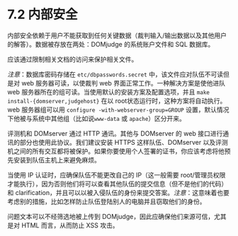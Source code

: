 # 7.2 内部安全

内部安全依赖于用户不能获取到任何关键数据（裁判输入/输出数据以及其他用户的解答）。数据被存放在两处：DOMjudge 的系统账户文件和 SQL 数据库。

应该通过限制相关文档的访问来保护相关文件。

*注意*：数据库密码存储在 `etc/dbpasswords.secret` 中，该文件应对队伍不可读但是对 web 服务器可读，以使裁判 web 界面正常工作。一种解决方案是使他进队 web 服务器所在的组可读。当使用默认的安装方案及配置选项，并且 `make install-{domserver,judgehost}` 在以 root状态运行时，这种方案将自动执行。web 服务器组可以用 `configure -with-webserver-group=GROUP` 设置，默认情况下他被与系统中其他组（比如说`www-data` 或 `apache`）区分开来。

评测机和 DOMserver 通过 HTTP 通讯。其他与 DOMserver 的 web 接口进行通讯的部分也使用此协议。我们建议安装 HTTPS 这样队伍、DOMserver 以及评测机之间的所有交互都将被保护。如果你要使用个人签署的证书，你应该考虑将他预先安装到队伍主机上来避免麻烦。

当使用 IP 认证时，应确保队伍不能更改自己的 IP（这一般需要 root/管理员权限才能执行），因为否则他们将可以查看其他队伍的提交信息（但不是他们的代码）和 clarification，并且可以以被入侵队伍的身份来提交答案。*注意*：这意味着也要考虑别的措施，比如怎样防止队伍登陆别人的电脑并且窃取他们的身份。

问题文本可以不经筛选地被上传到 DOMjudge，因此应确保他们来源可信，尤其是对 HTML 而言，从而防止 XSS 攻击。
